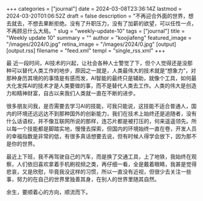 +++
categories = ["journal"]
date = 2024-03-08T23:36:14Z
lastmod = 2024-03-20T01:06:52Z
draft = false
description = "不再迎合外面的世界，想去就去，不想去果断拒绝。没有了升职压力，没有了加薪的欲望，可以任性一点，不再顾忌什么大局。"
slug = "weekly-update-10"
tags = ["journal"]
title = "Weekly update 10"
summary = ""
author = "koojiafeng"
featured_image = "/images/2024/0.jpg"
retina_image =  "/images/2024/0.jpg"
[output]
    [output.rss]
        filename = "feed.xml"
        templ = "single_rss.xml"
+++
<p class="has-dropcap">
<span aria-labelledby="word--first" role="text">
 <span aria-hidden="true">
  <span class="dropcap">最</span>
 </span>
</span>近一段时间，AI技术的兴起，让社会各种人士警觉了下，但个人觉得还是没那种可以替代人类工作的地步，原因之一就是，人类最伟大的技术就是“想象力”，对那种身历其境的的事情是有感而发，AI智能的最终只是辅助，就像个工具，如何最大化发挥AI的技术才是人类要做的事，而不是替代人类去工作。人类的伟大是创造力和精神财富，自古以来我们人类就一直在不断的进步。
</p>
很多朋友问我，是否需要去学习AI的技能，可我只能说，这技能不适合普通人，国内的环境还远远达不到那种国外的创新能力，我们在技术上始终还是追随者，没有什么话语权，并不像互联网所说的那样，连芯片都是被打压的，何来遥遥领先。所以每一个技能都是脚踏实地，慢慢去探索，但国内的环境始终一直在卷，开发人员的幸福指数是非常的低，有很多真话想要去说，但有时候人得学会放下，因为那不是你的世界。

最近上下班，我不再驾驶自己的汽车，而是换了交通工具，上了地铁，我始终在观察，人们依旧喜欢拿着手机刷视频之类，再仔细一看，全是戴着眼睛，我甚是觉得悲哀，又是欣慰，毕竟我没这样的习惯，所以一直没有近视，但很少去关注一些事，努力的在自己的世界里独善其身，在别人的世界里随其自然。   

余生，要顺着心的方向，顺流而下。
